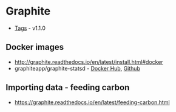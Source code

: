 # Graphite

* [Tags](http://graphite.readthedocs.io/en/latest/tags.html) - v1.1.0

## Docker images

* <http://graphite.readthedocs.io/en/latest/install.html#docker>
* graphiteapp/graphite-statsd - [Docker Hub](https://hub.docker.com/r/graphiteapp/graphite-statsd/), [Github](https://github.com/graphite-project/docker-graphite-statsd)

## Importing data - feeding carbon

* <https://graphite.readthedocs.io/en/latest/feeding-carbon.html>